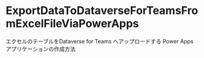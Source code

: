 # ExportDataToDataverseForTeamsFromExcelFileViaPowerApps
エクセルのテーブルをDataverse for Teams へアップロードする Power Apps アプリケーションの作成方法

